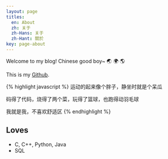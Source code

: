```yaml
---
layout: page
titles:
  en: About
  zh: 关于
  zh-Hans: 关于
  zh-Hant: 關於
key: page-about
---
```


Welcome to my blog! Chinese good boy~ :earth_asia: :earth_africa: :earth_americas:

This is my [Github](https://github.com/Syuukensyou).

{% highlight javascript %}
运动的起来像个胖子，静坐时就是个呆瓜

码得了代码，烧得了两个菜，玩得了篮球，也跑得动羽毛球

我就是我，不喜欢舒适区
{% endhighlight %}



## Loves

- C, C++, Python, Java
- SQL